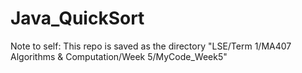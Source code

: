 # Java_QuickSort

Note to self: This repo is saved as the directory "LSE/Term 1/MA407 Algorithms & Computation/Week 5/MyCode_Week5"  
